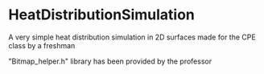 # HeatDistributionSimulation
A very simple heat distribution simulation in 2D surfaces made for the CPE class by a freshman

"Bitmap_helper.h" library has been provided by the professor

